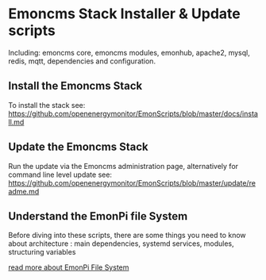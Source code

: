 # Emoncms Stack Installer & Update scripts

Including: emoncms core, emoncms modules, emonhub, apache2, mysql, redis, mqtt, dependencies and configuration.

## Install the Emoncms Stack

To install the stack see: <br>
https://github.com/openenergymonitor/EmonScripts/blob/master/docs/install.md

## Update the Emoncms Stack

Run the update via the Emoncms administration page, alternatively for command line level update see:<br>
https://github.com/openenergymonitor/EmonScripts/blob/master/update/readme.md

## Understand the EmonPi file System

Before diving into these scripts, there are some things you need to know about architecture : main dependencies, systemd services, modules, structuring variables

[read more about EmonPi File System](EmonPiFileSystem.md)
